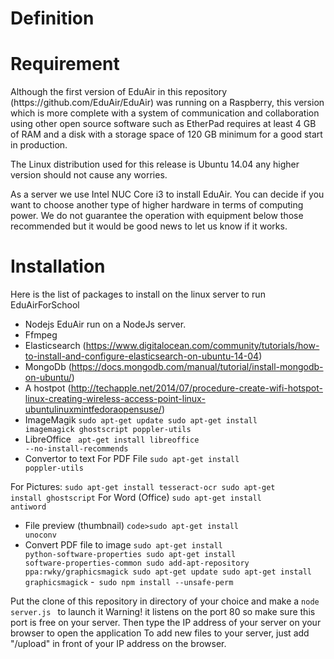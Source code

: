 <h1>Definition</h1>

<h1>Requirement</h1>
Although the first version of EduAir in this repository (https://github.com/EduAir/EduAir) was running on a Raspberry, this version which is more complete with a system of communication and collaboration using other open source software such as EtherPad requires at least 4 GB of RAM and a disk with a storage space of 120 GB minimum for a good start in production.

The Linux distribution used for this release is Ubuntu 14.04 any higher version should not cause any worries.

As a server we use Intel NUC Core i3 to install EduAir. You can decide if you want to choose another type of higher hardware in terms of computing power. We do not guarantee the operation with equipment below those recommended but it would be good news to let us know if it works.

<h1>Installation</h1>

Here is the list of packages to install on the linux server to run EduAirForSchool

-	Nodejs 
EduAir run on a NodeJs server.
-	Ffmpeg
-	Elasticsearch (https://www.digitalocean.com/community/tutorials/how-to-install-and-configure-elasticsearch-on-ubuntu-14-04)
-	MongoDb (https://docs.mongodb.com/manual/tutorial/install-mongodb-on-ubuntu/)
-	A hostpot (http://techapple.net/2014/07/procedure-create-wifi-hotspot-linux-creating-wireless-access-point-linux-ubuntulinuxmintfedoraopensuse/)
-	ImageMagik 
<code>sudo apt-get update
sudo apt-get install imagemagick ghostscript poppler-utils</code>
-	LibreOffice 
<code> apt-get install libreoffice --no-install-recommends</code>
-	Convertor to text
For PDF File
 <code>sudo apt-get install poppler-utils</code>

For Pictures:
 <code>sudo apt-get install tesseract-ocr
sudo apt-get install ghostscript</code>
For Word (Office)
<code>sudo apt-get install antiword</code>
-	File preview (thumbnail)
<code>code>sudo apt-get install unoconv</code>
-	Convert PDF file to image
<code>sudo apt-get install python-software-properties
sudo apt-get install software-properties-common
sudo add-apt-repository ppa:rwky/graphicsmagick
sudo apt-get update
sudo apt-get install graphicsmagick</code>
-<code>	sudo npm install --unsafe-perm</code>

Put the clone of this repository in directory of your choice and make a
<code>node server.js </code> to launch it
Warning! it listens on the port 80 so make sure this port is free on your server.
Then type the IP address of your server on your browser to open the application
To add new files to your server, just add "/upload" in front of your IP address on the browser.
